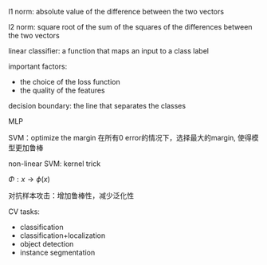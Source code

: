 

l1 norm: absolute value of the difference between the two vectors

l2 norm: square root of the sum of the squares of the differences between the two vectors



linear classifier: a function that maps an input to a class label

important factors:
- the choice of the loss function
- the quality of the features

decision boundary: the line that separates the classes


MLP

SVM：optimize the margin
在所有0 error的情况下，选择最大的margin, 使得模型更加鲁棒

non-linear SVM: kernel trick

$\Phi: x \rightarrow \phi(x)$


对抗样本攻击：增加鲁棒性，减少泛化性



CV tasks:
- classification
- classification+localization
- object detection
- instance segmentation